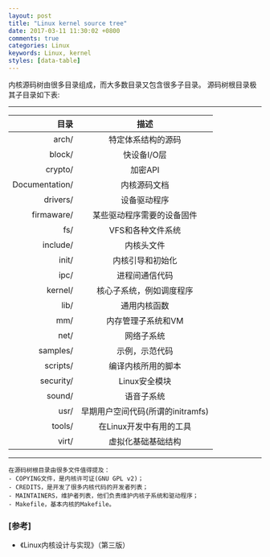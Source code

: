 ```yaml
---
layout: post
title: "Linux kernel source tree"
date: 2017-03-11 11:30:02 +0800
comments: true
categories: Linux
keywords: Linux, kernel
styles: [data-table]
---
```


  内核源码树由很多目录组成，而大多数目录又包含很多子目录。
  源码树根目录极其子目录如下表:

<!-- more -->
***
目录 | 描述
---------: | :----------:
arch/ | 特定体系结构的源码
block/ | 快设备I/O层
crypto/ | 加密API
Documentation/ | 内核源码文档
drivers/ | 设备驱动程序
firmaware/ | 某些驱动程序需要的设备固件
fs/ | VFS和各种文件系统
include/ | 内核头文件
init/ | 内核引导和初始化
ipc/ | 进程间通信代码
kernel/ | 核心子系统，例如调度程序
lib/ | 通用内核函数
mm/ | 内存管理子系统和VM
net/ | 网络子系统
samples/ | 示例，示范代码
scripts/ | 编译内核所用的脚本
security/ | Linux安全模块
sound/ | 语音子系统
usr/ | 早期用户空间代码(所谓的initramfs)
tools/ | 在Linux开发中有用的工具
virt/ | 虚拟化基础基础结构

***
    在源码树根目录由很多文件值得提及：
    - COPYING文件，是内核许可证(GNU GPL v2)；
    - CREDITS，是开发了很多内核代码的开发者列表；
    - MAINTAINERS，维护者列表，他们负责维护内核子系统和驱动程序；
    - Makefile，基本内核的Makefile。


### [参考]
* 《Linux内核设计与实现》（第三版）
